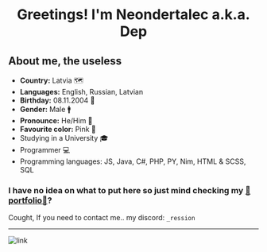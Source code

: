 <h1 align="center">Greetings! I'm Neondertalec a.k.a. Dep</h1>

## About me, the useless
* **Country:** Latvia 🗺
* **Languages:** English, Russian, Latvian
* **Birthday:** 08.11.2004 🎂
* **Gender:** Male 🚹
* **Pronounce:** He/Him 💬
* **Favourite color:** Pink 🎨
* Studying in a University 🎓
* Programmer 💻
* Programming languages: JS, Java, C#, PHP, PY, Nim, HTML & SCSS, SQL

### I have no idea on what to put here so just mind checking my [🎀portfolio🎀](https://depuresu.net)?
Cought, If you need to contact me.. my discord: `_ression`

***
![link](https://komarev.com/ghpvc/?username=neondertalec&label=Profile%20views&color=0e75b6&style=flat)
